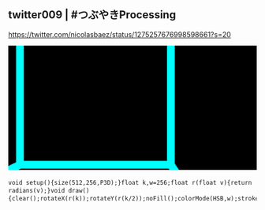 ## twitter009 | #つぶやきProcessing 
https://twitter.com/nicolasbaez/status/1275257676998598661?s=20

![twitter](https://github.com/nicolasbaez/twitter009/blob/master/twitter009.gif)
```processing
void setup(){size(512,256,P3D);}float k,w=256;float r(float v){return radians(v);}void draw(){clear();rotateX(r(k));rotateY(r(k/2));noFill();colorMode(HSB,w);stroke(map(sin(r(k)),-1,1,0,w),w,w);strokeWeight(16);box(999+random(99));k+=map(sin(r(k)),-1,1,1,8);}
```
